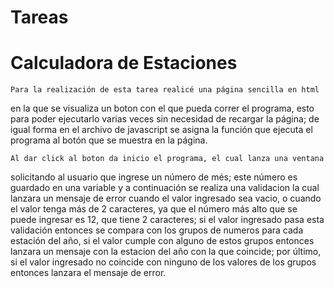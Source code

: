 # Tareas

# Calculadora de Estaciones

    Para la realización de esta tarea realicé una página sencilla en html
en la que se visualiza un boton con el que pueda correr el programa, esto
para poder ejecutarlo varias veces sin necesidad de recargar la página;
de igual forma en el archivo de javascript se asigna la función que ejecuta
el programa al botón que se muestra en la página.

    Al dar click al boton da inicio el programa, el cual lanza una ventana
solicitando al usuario que ingrese un número de més; este número es guardado
en una variable y a continuación se realiza una validacion la cual lanzara
un mensaje de error cuando el valor ingresado sea vacio, o cuando el valor
tenga más de 2 caracteres, ya que el número más alto que se puede ingresar
es 12, que tiene 2 caracteres; si el valor ingresado pasa esta validación
entonces se compara con los grupos de numeros para cada estación del año,
si el valor cumple con alguno de estos grupos entonces lanzara un mensaje con
la estacion del año con la que coincide; por último, si el valor ingresado no
coincide con ninguno de los valores de los grupos entonces lanzara el mensaje
de error.
